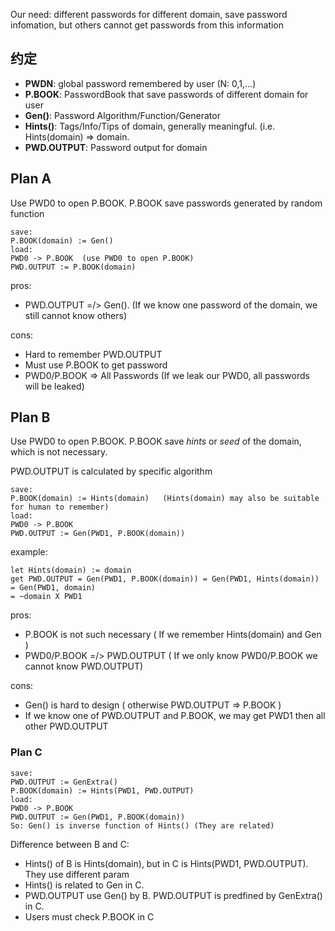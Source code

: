 Our need: different passwords for different domain, save password infomation, but others cannot get passwords from this information
## 约定
* **PWDN**: global password remembered by user (N: 0,1,...)
* **P.BOOK**: PasswordBook that save passwords of different domain for user
* **Gen()**: Password Algorithm/Function/Generator
* **Hints()**: Tags/Info/Tips of domain, generally meaningful. (i.e. Hints(domain) => domain.
* **PWD.OUTPUT**: Password output for domain

## Plan A
Use PWD0 to open P.BOOK. P.BOOK save passwords generated by random function

```
save:
P.BOOK(domain) := Gen()
load:
PWD0 -> P.BOOK  (use PWD0 to open P.BOOK)
PWD.OUTPUT := P.BOOK(domain)

```

pros:

* PWD.OUTPUT =/> Gen().  (If we know one password of the domain, we still cannot know others)

cons:

* Hard to remember PWD.OUTPUT
* Must use P.BOOK to get password
* PWD0/P.BOOK => All Passwords  (If we leak our PWD0, all passwords will be leaked)

## Plan B
Use PWD0 to open P.BOOK. P.BOOK save *hints* or *seed* of the domain, which is not necessary.

PWD.OUTPUT is calculated by specific algorithm

```
save:
P.BOOK(domain) := Hints(domain)   (Hints(domain) may also be suitable for human to remember)
load:
PWD0 -> P.BOOK
PWD.OUTPUT := Gen(PWD1, P.BOOK(domain))
```

example:
```
let Hints(domain) := domain
get PWD.OUTPUT = Gen(PWD1, P.BOOK(domain)) = Gen(PWD1, Hints(domain)) = Gen(PWD1, domain)
= ~domain X PWD1
```

pros:

* P.BOOK is not such necessary ( If we remember Hints(domain) and Gen )
* PWD0/P.BOOK =/> PWD.OUTPUT ( If we only know PWD0/P.BOOK we cannot know PWD.OUTPUT)

cons:

* Gen() is hard to design ( otherwise PWD.OUTPUT => P.BOOK )
* If we know one of PWD.OUTPUT and P.BOOK, we may get PWD1 then all other PWD.OUTPUT

### Plan C
```
save:
PWD.OUTPUT := GenExtra()
P.BOOK(domain) := Hints(PWD1, PWD.OUTPUT)
load:
PWD0 -> P.BOOK
PWD.OUTPUT := Gen(PWD1, P.BOOK(domain))
So: Gen() is inverse function of Hints() (They are related)
```

Difference between B and C:
* Hints() of B is Hints(domain), but in C is Hints(PWD1, PWD.OUTPUT). They use different param
* Hints() is related to Gen in C.
* PWD.OUTPUT use Gen() by B. PWD.OUTPUT is predfined by GenExtra() in C.
* Users must check P.BOOK in C
